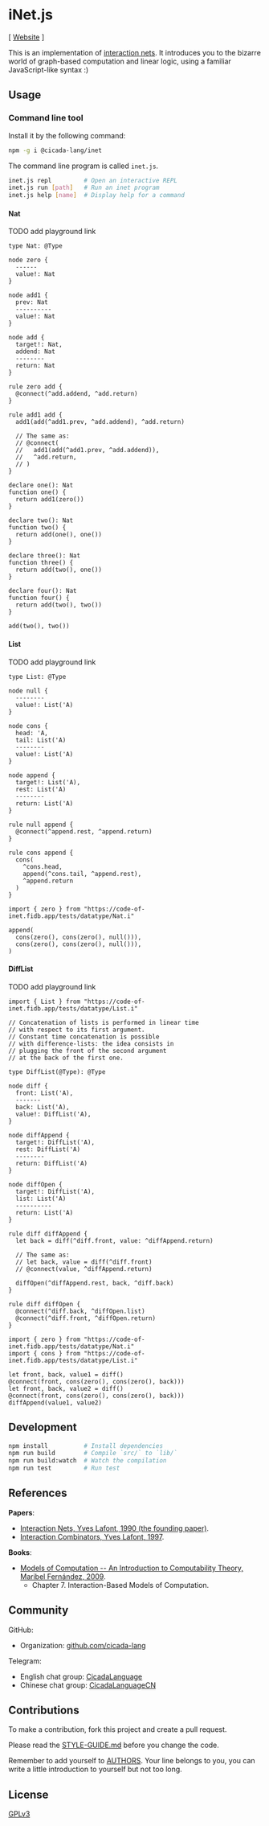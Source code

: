 # iNet.js

[ [Website](https://inet.run) ]

This is an implementation of [interaction nets](https://en.wikipedia.org/wiki/Interaction_nets).
It introduces you to the bizarre world of graph-based computation and linear logic,
using a familiar JavaScript-like syntax :)

## Usage

### Command line tool

Install it by the following command:

```sh
npm -g i @cicada-lang/inet
```

The command line program is called `inet.js`.

```sh
inet.js repl         # Open an interactive REPL
inet.js run [path]   # Run an inet program
inet.js help [name]  # Display help for a command
```

#### Nat

TODO add playground link

```inet
type Nat: @Type

node zero {
  ------
  value!: Nat
}

node add1 {
  prev: Nat
  ----------
  value!: Nat
}

node add {
  target!: Nat,
  addend: Nat
  --------
  return: Nat
}

rule zero add {
  @connect(^add.addend, ^add.return)
}

rule add1 add {
  add1(add(^add1.prev, ^add.addend), ^add.return)

  // The same as:
  // @connect(
  //   add1(add(^add1.prev, ^add.addend)),
  //   ^add.return,
  // )
}

declare one(): Nat
function one() {
  return add1(zero())
}

declare two(): Nat
function two() {
  return add(one(), one())
}

declare three(): Nat
function three() {
  return add(two(), one())
}

declare four(): Nat
function four() {
  return add(two(), two())
}

add(two(), two())
```

#### List

TODO add playground link

```inet
type List: @Type

node null {
  --------
  value!: List('A)
}

node cons {
  head: 'A,
  tail: List('A)
  --------
  value!: List('A)
}

node append {
  target!: List('A),
  rest: List('A)
  --------
  return: List('A)
}

rule null append {
  @connect(^append.rest, ^append.return)
}

rule cons append {
  cons(
    ^cons.head,
    append(^cons.tail, ^append.rest),
    ^append.return
  )
}

import { zero } from "https://code-of-inet.fidb.app/tests/datatype/Nat.i"

append(
  cons(zero(), cons(zero(), null())),
  cons(zero(), cons(zero(), null())),
)
```

#### DiffList

TODO add playground link

```inet
import { List } from "https://code-of-inet.fidb.app/tests/datatype/List.i"

// Concatenation of lists is performed in linear time
// with respect to its first argument.
// Constant time concatenation is possible
// with difference-lists: the idea consists in
// plugging the front of the second argument
// at the back of the first one.

type DiffList(@Type): @Type

node diff {
  front: List('A),
  -------
  back: List('A),
  value!: DiffList('A),
}

node diffAppend {
  target!: DiffList('A),
  rest: DiffList('A)
  --------
  return: DiffList('A)
}

node diffOpen {
  target!: DiffList('A),
  list: List('A)
  ----------
  return: List('A)
}

rule diff diffAppend {
  let back = diff(^diff.front, value: ^diffAppend.return)

  // The same as:
  // let back, value = diff(^diff.front)
  // @connect(value, ^diffAppend.return)

  diffOpen(^diffAppend.rest, back, ^diff.back)
}

rule diff diffOpen {
  @connect(^diff.back, ^diffOpen.list)
  @connect(^diff.front, ^diffOpen.return)
}

import { zero } from "https://code-of-inet.fidb.app/tests/datatype/Nat.i"
import { cons } from "https://code-of-inet.fidb.app/tests/datatype/List.i"

let front, back, value1 = diff()
@connect(front, cons(zero(), cons(zero(), back)))
let front, back, value2 = diff()
@connect(front, cons(zero(), cons(zero(), back)))
diffAppend(value1, value2)
```

## Development

```sh
npm install          # Install dependencies
npm run build        # Compile `src/` to `lib/`
npm run build:watch  # Watch the compilation
npm run test         # Run test
```

## References

**Papers**:

- [Interaction Nets, Yves Lafont, 1990 (the founding paper)](./docs/references/papers/1990-interaction-nets.pdf).
- [Interaction Combinators, Yves Lafont, 1997](./docs/references/papers/1997-interaction-combinators.pdf).

**Books**:

- [Models of Computation -- An Introduction to Computability Theory, Maribel Fernández, 2009](./docs/references/books/models-of-computation--maribel-fernández.pdf).
  - Chapter 7. Interaction-Based Models of Computation.

## Community

GitHub:

- Organization: [github.com/cicada-lang](https://github.com/cicada-lang)

Telegram:

- English chat group: [CicadaLanguage](https://t.me/CicadaLanguage)
- Chinese chat group: [CicadaLanguageCN](https://t.me/CicadaLanguageCN)

## Contributions

To make a contribution, fork this project and create a pull request.

Please read the [STYLE-GUIDE.md](STYLE-GUIDE.md) before you change the code.

Remember to add yourself to [AUTHORS](AUTHORS).
Your line belongs to you, you can write a little
introduction to yourself but not too long.

## License

[GPLv3](LICENSE)

